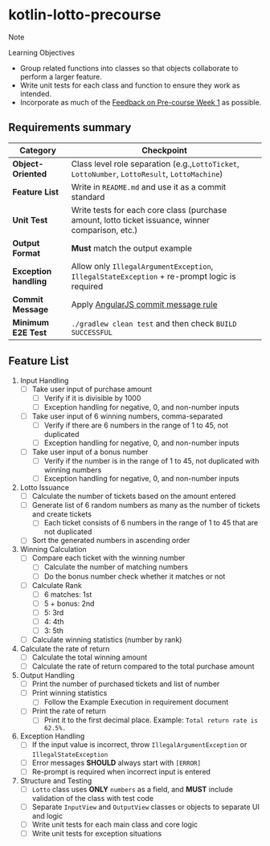 # kotlin-lotto-precourse

> [!NOTE]
> 
> Learning Objectives
> - Group related functions into classes so that objects collaborate to perform a larger feature.
> - Write unit tests for each class and function to ensure they work as intended.
> - Incorporate as much of the [Feedback on Pre-course Week 1](https://docs.google.com/document/d/1MXczCggC5-mYRzbgcAIDVec4xaTMojIh3vHLGwhTMgQ/edit?usp=sharing) as possible.

## Requirements summary

| Category               | Checkpoint                                                                                        |
|------------------------|---------------------------------------------------------------------------------------------------|
| **Object-Oriented**    | Class level role separation (e.g.,`LottoTicket`, `LottoNumber`, `LottoResult`, `LottoMachine`)    |
| **Feature List**       | Write in `README.md` and use it as a commit standard                                              |
| **Unit Test**          | Write tests for each core class (purchase amount, lotto ticket issuance, winner comparison, etc.) |
| **Output Format**      | **Must** match the output example                                                                 |
| **Exception handling** | Allow only `IllegalArgumentException`, `IllegalStateException` + re-prompt logic is required      |
| **Commit Message**     | Apply [AngularJS commit message rule](https://gist.github.com/stephenparish/9941e89d80e2bc58a153) |
| **Minimum E2E Test**   | `./gradlew clean test` and then check `BUILD SUCCESSFUL`                                          |


## Feature List

1. Input Handling
    - [ ] Take user input of purchase amount
      - [ ] Verify if it is divisible by 1000
      - [ ] Exception handling for negative, 0, and non-number inputs
    - [ ] Take user input of 6 winning numbers, comma-separated
      - [ ] Verify if there are 6 numbers in the range of 1 to 45, not duplicated
      - [ ] Exception handling for negative, 0, and non-number inputs
    - [ ] Take user input of a bonus number
      - [ ] Verify if the number is in the range of 1 to 45, not duplicated with winning numbers
      - [ ] Exception handling for negative, 0, and non-number inputs
2. Lotto Issuance
    - [ ] Calculate the number of tickets based on the amount entered
    - [ ] Generate list of 6 random numbers as many as the number of tickets and create tickets
      - [ ] Each ticket consists of 6 numbers in the range of 1 to 45 that are not duplicated
    - [ ] Sort the generated numbers in ascending order
3. Winning Calculation
    - [ ] Compare each ticket with the winning number
      - [ ] Calculate the number of matching numbers
      - [ ] Do the bonus number check whether it matches or not
    - [ ] Calculate Rank
      - [ ] 6 matches: 1st
      - [ ] 5 + bonus: 2nd
      - [ ] 5: 3rd
      - [ ] 4: 4th
      - [ ] 3: 5th
    - [ ] Calculate winning statistics (number by rank)
4. Calculate the rate of return
    - [ ] Calculate the total winning amount
    - [ ] Calculate the rate of return compared to the total purchase amount
5. Output Handling
    - [ ] Print the number of purchased tickets and list of number
    - [ ] Print winning statistics
      - [ ] Follow the Example Execution in requirement document
    - [ ] Print the rate of return
      - [ ] Print it to the first decimal place. Example: `Total return rate is 62.5%.`
6. Exception Handling
    - [ ] If the input value is incorrect, throw `IllegalArgumentException` or `IllegalStateException`
    - [ ] Error messages **SHOULD** always start with `[ERROR]`
    - [ ] Re-prompt is required when incorrect input is entered
7. Structure and Testing
    - [ ] `Lotto` class uses **ONLY** `numbers` as a field, and **MUST** include validation of the class with test code
    - [ ] Separate `InputView` and `OutputView` classes or objects to separate UI and logic
    - [ ] Write unit tests for each main class and core logic
    - [ ] Write unit tests for exception situations